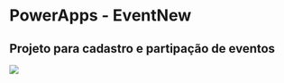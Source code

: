 # PowerApps - EventNew
## Projeto para cadastro e partipação de eventos
![](https://github.com/PowerApps-EventNew/PowerApps.gif)


